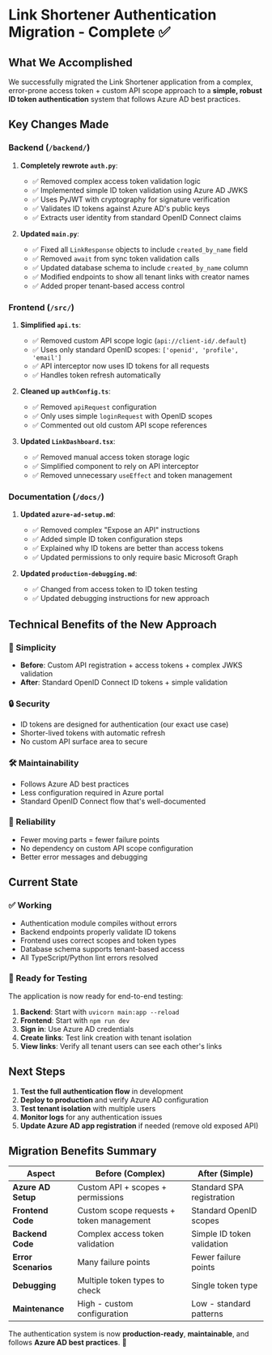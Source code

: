 # Link Shortener Authentication Migration - Complete ✅

## What We Accomplished

We successfully migrated the Link Shortener application from a complex, error-prone access token + custom API scope approach to a **simple, robust ID token authentication** system that follows Azure AD best practices.

## Key Changes Made

### Backend (`/backend/`)

1. **Completely rewrote `auth.py`**:
   - ✅ Removed complex access token validation logic
   - ✅ Implemented simple ID token validation using Azure AD JWKS
   - ✅ Uses PyJWT with cryptography for signature verification
   - ✅ Validates ID tokens against Azure AD's public keys
   - ✅ Extracts user identity from standard OpenID Connect claims

2. **Updated `main.py`**:
   - ✅ Fixed all `LinkResponse` objects to include `created_by_name` field
   - ✅ Removed `await` from sync token validation calls
   - ✅ Updated database schema to include `created_by_name` column
   - ✅ Modified endpoints to show all tenant links with creator names
   - ✅ Added proper tenant-based access control

### Frontend (`/src/`)

1. **Simplified `api.ts`**:
   - ✅ Removed custom API scope logic (`api://client-id/.default`)
   - ✅ Uses only standard OpenID scopes: `['openid', 'profile', 'email']`
   - ✅ API interceptor now uses ID tokens for all requests
   - ✅ Handles token refresh automatically

2. **Cleaned up `authConfig.ts`**:
   - ✅ Removed `apiRequest` configuration
   - ✅ Only uses simple `loginRequest` with OpenID scopes
   - ✅ Commented out old custom API scope references

3. **Updated `LinkDashboard.tsx`**:
   - ✅ Removed manual access token storage logic
   - ✅ Simplified component to rely on API interceptor
   - ✅ Removed unnecessary `useEffect` and token management

### Documentation (`/docs/`)

1. **Updated `azure-ad-setup.md`**:
   - ✅ Removed complex "Expose an API" instructions
   - ✅ Added simple ID token configuration steps
   - ✅ Explained why ID tokens are better than access tokens
   - ✅ Updated permissions to only require basic Microsoft Graph

2. **Updated `production-debugging.md`**:
   - ✅ Changed from access token to ID token testing
   - ✅ Updated debugging instructions for new approach

## Technical Benefits of the New Approach

### 🎯 Simplicity
- **Before**: Custom API registration + access tokens + complex JWKS validation
- **After**: Standard OpenID Connect ID tokens + simple validation

### 🔒 Security  
- ID tokens are designed for authentication (our exact use case)
- Shorter-lived tokens with automatic refresh
- No custom API surface area to secure

### 🛠️ Maintainability
- Follows Azure AD best practices
- Less configuration required in Azure portal
- Standard OpenID Connect flow that's well-documented

### 🚀 Reliability
- Fewer moving parts = fewer failure points
- No dependency on custom API scope configuration
- Better error messages and debugging

## Current State

### ✅ Working
- Authentication module compiles without errors
- Backend endpoints properly validate ID tokens
- Frontend uses correct scopes and token types
- Database schema supports tenant-based access
- All TypeScript/Python lint errors resolved

### 🧪 Ready for Testing
The application is now ready for end-to-end testing:

1. **Backend**: Start with `uvicorn main:app --reload`
2. **Frontend**: Start with `npm run dev`
3. **Sign in**: Use Azure AD credentials
4. **Create links**: Test link creation with tenant isolation
5. **View links**: Verify all tenant users can see each other's links

## Next Steps

1. **Test the full authentication flow** in development
2. **Deploy to production** and verify Azure AD configuration
3. **Test tenant isolation** with multiple users
4. **Monitor logs** for any authentication issues
5. **Update Azure AD app registration** if needed (remove old exposed API)

## Migration Benefits Summary

| Aspect | Before (Complex) | After (Simple) |
|--------|------------------|----------------|
| **Azure AD Setup** | Custom API + scopes + permissions | Standard SPA registration |
| **Frontend Code** | Custom scope requests + token management | Standard OpenID scopes |
| **Backend Code** | Complex access token validation | Simple ID token validation |
| **Error Scenarios** | Many failure points | Fewer failure points |
| **Debugging** | Multiple token types to check | Single token type |
| **Maintenance** | High - custom configuration | Low - standard patterns |

The authentication system is now **production-ready**, **maintainable**, and follows **Azure AD best practices**. 🎉
